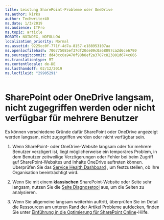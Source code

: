 ```yaml
---
title: Leistung SharePoint-Probleme oder OneDrive
ms.author: kirks
author: Techwriter40
ms.date: 1/3/2019
ms.audience: ITPro
ms.topic: article
ROBOTS: NOINDEX, NOFOLLOW
localization_priority: Normal
ms.assetid: 9225ec0f-771f-4d7a-8157-e188953107aa
ms.openlocfilehash: 706775085ef37df20de09c0a68097ca2d6ce6790
ms.sourcegitcommit: dd43cc0a9470f98b8ef2a3787c823801d674c666
ms.translationtype: MT
ms.contentlocale: de-DE
ms.lasthandoff: 02/12/2019
ms.locfileid: "29905291"
---
```

# <a name="sharepoint-or-onedrive-slow-inaccessible-or-unavailable-for-multiple-users"></a>SharePoint oder OneDrive langsam, nicht zugegriffen werden oder nicht verfügbar für mehrere Benutzer

Es können verschiedene Gründe dafür SharePoint oder OneDrive angezeigt werden langsam, nicht zugegriffen werden oder nicht verfügbar sein. 
  
1. Wenn SharePoint- oder OneDrive-Website langsam oder für mehrere Benutzer verzögert ist, liegt möglicherweise ein temporäres Problem, in dem Benutzer zeitweilige Verzögerungen oder Fehler bei beim Zugriff auf SharePoint-Websites und Inhalte OneDrive auftreten können. Überprüfen Sie das [Service Health Dashboard](https://admin.microsoft.com/AdminPortal/Home#/servicehealth) , um festzustellen, ob Ihre Organisation beeinträchtigt wird. 
  
2. Wenn Sie mit einem **klassischen** SharePoint-Website oder Seite sehr langsam, nutzen Sie die [Seite Diagnosetool](https://aka.ms/perftool) aus, um die Seiten zu analysieren. 
  
3. Wenn Sie allgemeine langsam weiterhin auftritt, überprüfen Sie im Detail die Ressourcen am unteren Rand der Artikel Probleme aufdecken, finden Sie unter [Einführung in die Optimierung für SharePoint Online](https://go.microsoft.com/fwlink/?linkid=2024334)-Hilfe.
  

